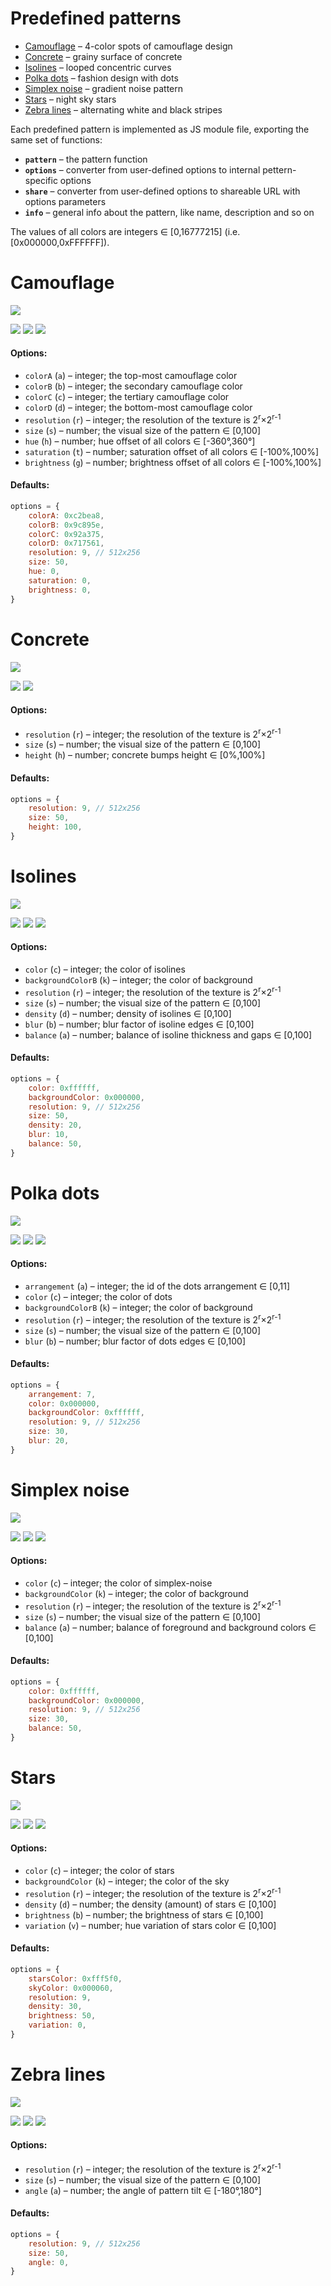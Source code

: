 # Predefined patterns

* [Camouflage](#camouflage) &ndash; 4-color spots of camouflage design
* [Concrete](#concrete) &ndash; grainy surface of concrete
* [Isolines](#isolines) &ndash; looped concentric curves
* [Polka dots](#polka-dots) &ndash; fashion design with dots
* [Simplex noise](#simplex-noise) &ndash; gradient noise pattern
* [Stars](#stars) &ndash; night sky stars
* [Zebra lines](#zebra-lines) &ndash; alternating white and black stripes


Each predefined pattern is implemented as JS module file, exporting the same set of functions:
* **`pattern`** &ndash; the pattern function
* **`options`** &ndash; converter from user-defined options to internal pettern-specific options
* **`share`** &ndash; converter from user-defined options to shareable URL with options parameters
* **`info`** &ndash; general info about the pattern, like name, description and so on

The values of all colors are integers &#x2208; [0,16777215] (i.e. [0x000000,0xFFFFFF]).




# Camouflage
<img src="images/camouflage.jpg">

[<img src="images/camouflage-1.png">](https://boytchev.github.io/texture-generator/online/camouflage.html?a=12762792&b=10258782&c=9610101&d=7435617&g=0&h=0&r=9&s=50&t=0) [<img src="images/camouflage-2.png">](https://boytchev.github.io/texture-generator/online/camouflage.html?a=12762792&b=10258782&c=9610101&d=7435617&g=22&h=194&r=9&s=73&t=4)  [<img src="images/camouflage-3.png">](https://boytchev.github.io/texture-generator/online/camouflage.html?a=16776960&b=0&c=16187392&d=5234974&g=-18&h=0&r=9&s=11&t=-2) 

#### Options:

* `colorA` (`a`) &ndash; integer; the top-most camouflage color
* `colorB` (`b`) &ndash; integer; the secondary camouflage color
* `colorC` (`c`) &ndash; integer; the tertiary camouflage color
* `colorD` (`d`) &ndash; integer; the bottom-most camouflage color
* `resolution` (`r`) &ndash; integer; the resolution of the texture is 2<sup>r</sup>&times;2<sup>r-1</sup>
* `size` (`s`) &ndash; number; the visual size of the pattern &#x2208; [0,100]
* `hue` (`h`) &ndash; number; hue offset of all colors &#x2208; [-360&deg;,360&deg;]
* `saturation` (`t`) &ndash; number; saturation offset of all colors &#x2208; [-100%,100%]
* `brightness` (`g`) &ndash; number; brightness offset of all colors &#x2208; [-100%,100%]

#### Defaults:

```js
options = {
	colorA: 0xc2bea8,
	colorB: 0x9c895e,
	colorC: 0x92a375,
	colorD: 0x717561,
	resolution: 9, // 512x256
	size: 50,
	hue: 0,
	saturation: 0,
	brightness: 0,
}
```





# Concrete
<img src="images/concrete.jpg">

[<img src="images/concrete-1.png">](https://boytchev.github.io/texture-generator/online/concrete?h=100&r=9&s=50) [<img src="images/concrete-2.png">](https://boytchev.github.io/texture-generator/online/concrete?h=100&r=9&s=78) 

#### Options:

* `resolution` (`r`) &ndash; integer; the resolution of the texture is 2<sup>r</sup>&times;2<sup>r-1</sup>
* `size` (`s`) &ndash; number; the visual size of the pattern &#x2208; [0,100]
* `height` (`h`) &ndash; number; concrete bumps height &#x2208; [0%,100%]

#### Defaults:

```js
options = {
	resolution: 9, // 512x256
	size: 50,
	height: 100,
}
```





# Isolines
<img src="images/isolines.jpg">

[<img src="images/isolines-1.png">](https://boytchev.github.io/texture-generator/online/isolines?a=50&b=10&d=20&c=16777215&k=0&r=9&s=50) [<img src="images/isolines-2.png">](https://boytchev.github.io/texture-generator/online/isolines?a=11&b=65&d=20&c=16777215&k=1443&r=9&s=81)  [<img src="images/isolines-3.png">](https://boytchev.github.io/texture-generator/online/isolines?a=22&b=0&d=15&c=13574176&k=16777215&r=9&s=100) 

#### Options:

* `color` (`c`) &ndash; integer; the color of isolines
* `backgroundColorB` (`k`) &ndash; integer; the color of background
* `resolution` (`r`) &ndash; integer; the resolution of the texture is 2<sup>r</sup>&times;2<sup>r-1</sup>
* `size` (`s`) &ndash; number; the visual size of the pattern &#x2208; [0,100]
* `density` (`d`) &ndash; number; density of isolines &#x2208; [0,100]
* `blur` (`b`) &ndash; number; blur factor of isoline edges &#x2208; [0,100]
* `balance` (`a`) &ndash; number; balance of isoline thickness and gaps &#x2208; [0,100]

#### Defaults:

```js
options = {
	color: 0xffffff,
	backgroundColor: 0x000000,
	resolution: 9, // 512x256
	size: 50,
	density: 20,
	blur: 10,
	balance: 50,
}
```





# Polka dots
<img src="images/polks-dots.jpg">

[<img src="images/polka-dots-1.png">](https://boytchev.github.io/texture-generator/online/polka-dots?a=9&b=20&c=0&k=16777215&r=9&s=30) [<img src="images/polka-dots-2.png">](https://boytchev.github.io/texture-generator/online/polka-dots?a=3&b=20&c=15461355&k=53507&r=9&s=65)  [<img src="images/polka-dots-3.png">](https://boytchev.github.io/texture-generator/online/polka-dots?a=8&b=82&c=15263976&k=5187937&r=9&s=39) 

#### Options:

* `arrangement` (`a`) &ndash; integer; the id of the dots arrangement &#x2208; [0,11]
* `color` (`c`) &ndash; integer; the color of dots
* `backgroundColorB` (`k`) &ndash; integer; the color of background
* `resolution` (`r`) &ndash; integer; the resolution of the texture is 2<sup>r</sup>&times;2<sup>r-1</sup>
* `size` (`s`) &ndash; number; the visual size of the pattern &#x2208; [0,100]
* `blur` (`b`) &ndash; number; blur factor of dots edges &#x2208; [0,100]

#### Defaults:

```js
options = {
	arrangement: 7,
	color: 0x000000,
	backgroundColor: 0xffffff,
	resolution: 9, // 512x256
	size: 30,
	blur: 20,
}
```







# Simplex noise
<img src="images/simplex-noise.jpg">

[<img src="images/simplex-noise-1.png">](https://boytchev.github.io/texture-generator/online/simplex-noise?b=50&c=16777215&k=0&r=9&s=52) [<img src="images/simplex-noise-2.png">](https://boytchev.github.io/texture-generator/online/simplex-noise?b=78&c=16766208&k=0&r=9&s=57)  [<img src="images/simplex-noise-3.png">](https://boytchev.github.io/texture-generator/online/simplex-noise?b=44&c=13893887&k=11592439&r=9&s=86) 

#### Options:

* `color` (`c`) &ndash; integer; the color of simplex-noise
* `backgroundColor` (`k`) &ndash; integer; the color of background
* `resolution` (`r`) &ndash; integer; the resolution of the texture is 2<sup>r</sup>&times;2<sup>r-1</sup>
* `size` (`s`) &ndash; number; the visual size of the pattern &#x2208; [0,100]
* `balance` (`a`) &ndash; number; balance of foreground and background colors &#x2208; [0,100]

#### Defaults:

```js
options = {
	color: 0xffffff,
	backgroundColor: 0x000000,
	resolution: 9, // 512x256
	size: 30,
	balance: 50,
}
```







# Stars
<img src="images/stars.jpg">

[<img src="images/stars-1.png">](https://boytchev.github.io/texture-generator/online/stars?b=50&c=16774640&d=30&k=96&r=9&v=0) [<img src="images/stars-2.png">](https://boytchev.github.io/texture-generator/online/stars?b=100&c=16774640&d=100&k=25343&r=9&v=0)  [<img src="images/stars-3.png">](https://boytchev.github.io/texture-generator/online/stars?b=100&c=16733440&d=84&k=16777205&r=9&v=100) 

#### Options:

* `color` (`c`) &ndash; integer; the color of stars
* `backgroundColor` (`k`) &ndash; integer; the color of the sky
* `resolution` (`r`) &ndash; integer; the resolution of the texture is 2<sup>r</sup>&times;2<sup>r-1</sup>
* `density` (`d`) &ndash; number; the density (amount) of stars &#x2208; [0,100]
* `brightness` (`b`) &ndash; number; the brightness of stars &#x2208; [0,100]
* `variation` (`v`) &ndash; number; hue variation of stars color &#x2208; [0,100]

#### Defaults:

```js
options = {
	starsColor: 0xfff5f0,
	skyColor: 0x000060,
	resolution: 9,
	density: 30,
	brightness: 50,
	variation: 0,
}
```






# Zebra lines
<img src="images/zebra-lines.jpg">

[<img src="images/zebra-lines-1.png">](https://boytchev.github.io/texture-generator/online/zebra-lines?a=0&r=9&s=80) [<img src="images/zebra-lines-2.png">](https://boytchev.github.io/texture-generator/online/zebra-lines?a=45&r=9&s=30)  [<img src="images/zebra-lines-3.png">](https://boytchev.github.io/texture-generator/online/zebra-lines?a=-45&r=9&s=94) 

#### Options:

* `resolution` (`r`) &ndash; integer; the resolution of the texture is 2<sup>r</sup>&times;2<sup>r-1</sup>
* `size` (`s`) &ndash; number; the visual size of the pattern &#x2208; [0,100]
* `angle` (`a`) &ndash; number; the angle of pattern tilt &#x2208; [-180&deg;,180&deg;]

#### Defaults:

```js
options = {
	resolution: 9, // 512x256
	size: 50,
	angle: 0,
}




